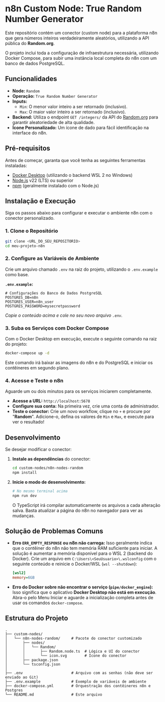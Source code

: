# n8n Custom Node: True Random Number Generator

Este repositório contém um conector (custom node) para a plataforma n8n que gera números inteiros verdadeiramente aleatórios, utilizando a API pública do **Random.org**.

O projeto inclui toda a configuração de infraestrutura necessária, utilizando Docker Compose, para subir uma instância local completa do n8n com um banco de dados PostgreSQL.

## Funcionalidades

-   **Node:** `Random`
-   **Operação:** `True Random Number Generator`
-   **Inputs:**
    -   `Min`: O menor valor inteiro a ser retornado (inclusivo).
    -   `Max`: O maior valor inteiro a ser retornado (inclusivo).
-   **Backend:** Utiliza o endpoint `GET /integers/` da API do [Random.org](http://Random.org) para garantir aleatoriedade de alta qualidade.
-   **Ícone Personalizado:** Um ícone de dado para fácil identificação na interface do n8n.

## Pré-requisitos

Antes de começar, garanta que você tenha as seguintes ferramentas instaladas:

-   [Docker Desktop](https://www.docker.com/get-started/) (utilizando o backend WSL 2 no Windows)
-   [Node.js](https://nodejs.org/) v22 (LTS) ou superior
-   [npm](https://www.npmjs.com/) (geralmente instalado com o Node.js)

## Instalação e Execução

Siga os passos abaixo para configurar e executar o ambiente n8n com o conector personalizado.

### 1. Clone o Repositório

```bash
git clone <URL_DO_SEU_REPOSITORIO>
cd meu-projeto-n8n
```

### 2. Configure as Variáveis de Ambiente

Crie um arquivo chamado `.env` na raiz do projeto, utilizando o `.env.example` como base.

**`.env.example`:**
```env
# Configurações do Banco de Dados PostgreSQL
POSTGRES_DB=n8n
POSTGRES_USER=n8n_user
POSTGRES_PASSWORD=mysecretpassword
```
*Copie o conteúdo acima e cole no seu novo arquivo `.env`.*

### 3. Suba os Serviços com Docker Compose

Com o Docker Desktop em execução, execute o seguinte comando na raiz do projeto:

```bash
docker-compose up -d
```
Este comando irá baixar as imagens do n8n e do PostgreSQL e iniciar os contêineres em segundo plano.

### 4. Acesse e Teste o n8n

Aguarde um ou dois minutos para os serviços iniciarem completamente.

-   **Acesse a URL:** `http://localhost:5678`
-   **Configure sua conta:** Na primeira vez, crie uma conta de administrador.
-   **Teste o conector:** Crie um novo workflow, clique no `+` e procure por "**Random**". Adicione-o, defina os valores de `Min` e `Max`, e execute para ver o resultado!

## Desenvolvimento

Se desejar modificar o conector:

1.  **Instale as dependências** do conector:
    ```bash
    cd custom-nodes/n8n-nodes-random
    npm install
    ```
2.  **Inicie o modo de desenvolvimento:**
    ```bash
    # No mesmo terminal acima
    npm run dev
    ```
    O TypeScript irá compilar automaticamente os arquivos a cada alteração salva. Basta atualizar a página do n8n no navegador para ver as mudanças.

## Solução de Problemas Comuns

-   **Erro `ERR_EMPTY_RESPONSE` ou n8n não carrega:**
    Isso geralmente indica que o contêiner do n8n não tem memória RAM suficiente para iniciar. A solução é aumentar a memória disponível para o WSL 2 (backend do Docker). Crie um arquivo em `C:\Users\<SeuUsuario>\.wslconfig` com o seguinte conteúdo e reinicie o Docker/WSL (`wsl --shutdown`):
    ```ini
    [wsl2]
    memory=6GB
    ```

-   **Erro do Docker sobre não encontrar o serviço (`pipe/docker_engine`):**
    Isso significa que o aplicativo **Docker Desktop não está em execução**. Abra-o pelo Menu Iniciar e aguarde a inicialização completa antes de usar os comandos `docker-compose`.

## Estrutura do Projeto

```
.
├── custom-nodes/
│   └── n8n-nodes-random/     # Pacote do conector customizado
│       ├── nodes/
│       │   └── Random/
│       │       ├── Random.node.ts  # Lógica e UI do conector
│       │       └── icon.svg        # Ícone do conector
│       ├── package.json
│       └── tsconfig.json
│
├── .env                      # Arquivo com as senhas (não deve ser enviado ao Git)
├── .env.example              # Exemplo de variáveis de ambiente
├── docker-compose.yml        # Orquestração dos contêineres n8n e Postgres
└── README.md                 # Este arquivo
```
